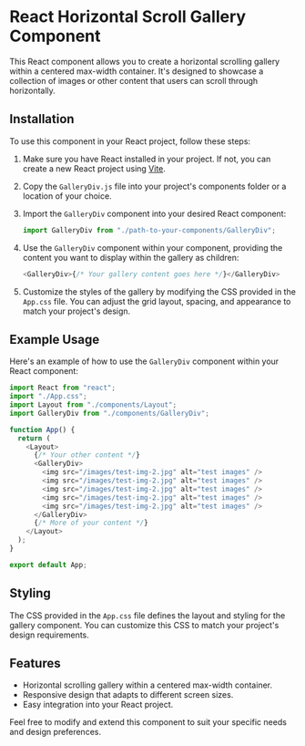 # React Horizontal Scroll Gallery Component

This React component allows you to create a horizontal scrolling gallery within a centered max-width container. It's designed to showcase a collection of images or other content that users can scroll through horizontally.

## Installation

To use this component in your React project, follow these steps:

1. Make sure you have React installed in your project. If not, you can create a new React project using [Vite](https://vitejs.dev/guide/).

2. Copy the `GalleryDiv.js` file into your project's components folder or a location of your choice.

3. Import the `GalleryDiv` component into your desired React component:

   ```javascript
   import GalleryDiv from "./path-to-your-components/GalleryDiv";
   ```

4. Use the `GalleryDiv` component within your component, providing the content you want to display within the gallery as children:

   ```javascript
   <GalleryDiv>{/* Your gallery content goes here */}</GalleryDiv>
   ```

5. Customize the styles of the gallery by modifying the CSS provided in the `App.css` file. You can adjust the grid layout, spacing, and appearance to match your project's design.

## Example Usage

Here's an example of how to use the `GalleryDiv` component within your React component:

```javascript
import React from "react";
import "./App.css";
import Layout from "./components/Layout";
import GalleryDiv from "./components/GalleryDiv";

function App() {
  return (
    <Layout>
      {/* Your other content */}
      <GalleryDiv>
        <img src="/images/test-img-2.jpg" alt="test images" />
        <img src="/images/test-img-2.jpg" alt="test images" />
        <img src="/images/test-img-2.jpg" alt="test images" />
        <img src="/images/test-img-2.jpg" alt="test images" />
        <img src="/images/test-img-2.jpg" alt="test images" />
      </GalleryDiv>
      {/* More of your content */}
    </Layout>
  );
}

export default App;
```

## Styling

The CSS provided in the `App.css` file defines the layout and styling for the gallery component. You can customize this CSS to match your project's design requirements.

## Features

- Horizontal scrolling gallery within a centered max-width container.
- Responsive design that adapts to different screen sizes.
- Easy integration into your React project.

Feel free to modify and extend this component to suit your specific needs and design preferences.
